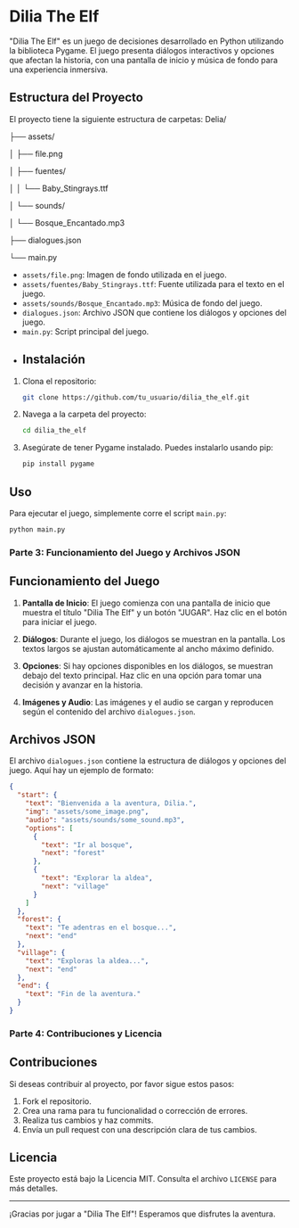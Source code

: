 # Dilia The Elf

"Dilia The Elf" es un juego de decisiones desarrollado en Python utilizando la biblioteca Pygame. El juego presenta diálogos interactivos y opciones que afectan la historia, con una pantalla de inicio y música de fondo para una experiencia inmersiva.

## Estructura del Proyecto

El proyecto tiene la siguiente estructura de carpetas:
 Delia/
 
 ├── assets/ 
 
 │ ├── file.png 
 
 │ ├── fuentes/ 
 
 │ │ └── Baby_Stingrays.ttf 
 
 │ └── sounds/ 
 
 │ └── Bosque_Encantado.mp3 
 
 ├── dialogues.json 
 
 └── main.py 
 

 - `assets/file.png`: Imagen de fondo utilizada en el juego.
- `assets/fuentes/Baby_Stingrays.ttf`: Fuente utilizada para el texto en el juego.
- `assets/sounds/Bosque_Encantado.mp3`: Música de fondo del juego.
- `dialogues.json`: Archivo JSON que contiene los diálogos y opciones del juego.
- `main.py`: Script principal del juego.
- ## Instalación

1. Clona el repositorio:
    ```bash
    git clone https://github.com/tu_usuario/dilia_the_elf.git
    ```

2. Navega a la carpeta del proyecto:
    ```bash
    cd dilia_the_elf
    ```

3. Asegúrate de tener Pygame instalado. Puedes instalarlo usando pip:
    ```bash
    pip install pygame
    ```

## Uso

Para ejecutar el juego, simplemente corre el script `main.py`:

```bash
python main.py
```
### Parte 3: Funcionamiento del Juego y Archivos JSON


## Funcionamiento del Juego

1. **Pantalla de Inicio**: El juego comienza con una pantalla de inicio que muestra el título "Dilia The Elf" y un botón "JUGAR". Haz clic en el botón para iniciar el juego.

2. **Diálogos**: Durante el juego, los diálogos se muestran en la pantalla. Los textos largos se ajustan automáticamente al ancho máximo definido.

3. **Opciones**: Si hay opciones disponibles en los diálogos, se muestran debajo del texto principal. Haz clic en una opción para tomar una decisión y avanzar en la historia.

4. **Imágenes y Audio**: Las imágenes y el audio se cargan y reproducen según el contenido del archivo `dialogues.json`.

## Archivos JSON

El archivo `dialogues.json` contiene la estructura de diálogos y opciones del juego. Aquí hay un ejemplo de formato:

```json
{
  "start": {
    "text": "Bienvenida a la aventura, Dilia.",
    "img": "assets/some_image.png",
    "audio": "assets/sounds/some_sound.mp3",
    "options": [
      {
        "text": "Ir al bosque",
        "next": "forest"
      },
      {
        "text": "Explorar la aldea",
        "next": "village"
      }
    ]
  },
  "forest": {
    "text": "Te adentras en el bosque...",
    "next": "end"
  },
  "village": {
    "text": "Exploras la aldea...",
    "next": "end"
  },
  "end": {
    "text": "Fin de la aventura."
  }
}
```
### Parte 4: Contribuciones y Licencia


## Contribuciones

Si deseas contribuir al proyecto, por favor sigue estos pasos:

1. Fork el repositorio.
2. Crea una rama para tu funcionalidad o corrección de errores.
3. Realiza tus cambios y haz commits.
4. Envía un pull request con una descripción clara de tus cambios.

## Licencia

Este proyecto está bajo la Licencia MIT. Consulta el archivo `LICENSE` para más detalles.

---

¡Gracias por jugar a "Dilia The Elf"! Esperamos que disfrutes la aventura.
